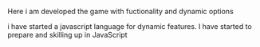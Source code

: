  Here i am developed the game with fuctionality and dynamic options
 
  
 i have started a javascript language for dynamic features.
 I have started to prepare and skilling up in JavaScript
  
    
